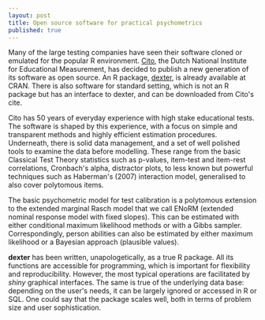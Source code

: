```yaml
---
layout: post
title: Open source software for practical psychometrics
published: true
---
```


Many of the large testing companies have seen their software cloned or emulated for the popular R environment. [Cito](http://www.cito.nl), the Dutch National Institute for Educational Measurement, has decided to publish a new generation of its software as open source. An R package, [dexter](https://CRAN.R-project.org/package=dexter), is already available at CRAN. There is also software for standard setting, which is not an R package but has an interface to dexter, and can be downloaded from Cito's cite.

Cito has 50 years of everyday experience with high stake educational tests. The software is shaped by this experience, with a focus on simple and transparent methods and highly efficient estimation procedures. Underneath, there is solid data management, and a set of well polished tools to examine the data before modelling. These range from the basic Classical Test Theory statistics such as p-values, item-test and item-rest correlations, Cronbach's alpha, distractor plots, to less known but powerful techniques such as Haberman's (2007) interaction model, generalised to also cover polytomous items.

The basic psychometric model for test calibration is a polytomous extension to the extended marginal Rasch model that we call ENoRM (extended nominal response model with fixed slopes). This can be estimated with either conditional maximum likelihood methods or with a Gibbs sampler. Correspondingly, person abilities can also be estimated by either maximum likelihood or a Bayesian approach (plausible values).  

__dexter__ has been written, unapologetically, as a true R package. All its functions are accessible for programming, which is important for flexibility and reproducibility. However, the most typical operations are facilitated by _shiny_ graphical interfaces. The same is true of the underlying data base: depending on the user's needs, it can be largely ignored or accessed in R or SQL. One could say that the package scales well, both in terms of problem size and user sophistication.


